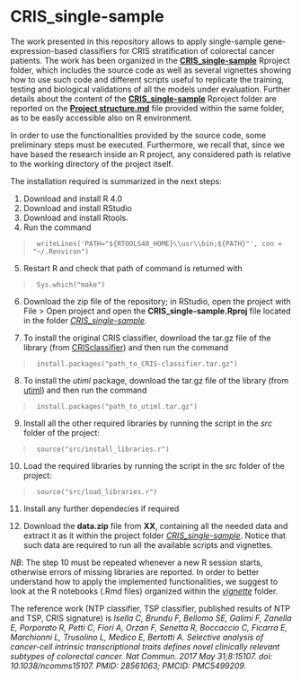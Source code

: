# CRIS_single-sample

The work presented in this repository allows to apply single-sample gene-expression-based classifiers for CRIS stratification of colorectal cancer patients. The work has been organized in the [**CRIS_single-sample**](https://github.com/DEIB-GECO/CRIS_single-sample/tree/main/CRIS_single-sample) Rproject folder, which includes the source code as well as several vignettes showing how to use such code and different scripts useful to replicate the training, testing and biological validations of all the models under evaluation. Further details about the content of the [**CRIS_single-sample**](https://github.com/DEIB-GECO/CRIS_single-sample/tree/main/CRIS_single-sample) Rproject folder are reported on the [**Project structure.md**](https://github.com/DEIB-GECO/CRIS_single-sample/tree/main/CRIS_single-sample/Project_structure.md) file provided within the same folder, as to be easily accessible also on R environment.

In order to use the functionalities provided by the source code, some preliminary steps must be executed. Furthermore, we recall that, since we have based the research inside an R project, any considered path is relative to the working directory of the project itself. 

The installation required is summarized in the next steps:

1. Download and install R 4.0
2. Download and install RStudio
3. Download and install Rtools.
4. Run the command
	        
  > <code>    writeLines('PATH="${RTOOLS40_HOME}\\usr\\bin;${PATH}"', con = "~/.Renviron") </code>

5. Restart R and check that path of command is returned with
  
  > <code>    Sys.which("make") </code>

6. Download the zip file of the repository; in RStudio, open the project with File > Open project and open the **CRIS_single-sample.Rproj** file located in the folder [*CRIS_single-sample*](https://github.com/DEIB-GECO/CRIS_single-sample/tree/main/CRIS_single-sample).

7. To install the original CRIS classifier, download the tar.gz file of the library (from [CRISclassifier](https://github.com/DEIB-GECO/CRIS_single-sample/blob/main/CRISclassifier_1.0.0.tar.gz)) and then run the command

  > <code>	install.packages("path_to_CRIS-classifier.tar.gz") </code>
  
8. To install the *utiml* package, download the tar.gz file of the library (from [utiml](https://cran.r-project.org/src/contrib/Archive/utiml/utiml_0.1.6.tar.gz)) and then run the command

  > <code>	install.packages("path_to_utiml.tar.gz") </code>

9. Install all the other required libraries by running the script in the *src* folder of the project:

  > <code>	source("src/install_libraries.r") </code>
  
10. Load the required libraries by running the script in the *src* folder of the project:

  > <code>    source("src/load_libraries.r") </code>

11. Install any further dependecies if required 

12. Download the **data.zip** file from **XX**, containing all the needed data and extract it as it within the project folder [*CRIS_single-sample*](https://github.com/DEIB-GECO/CRIS_single-sample/tree/main/CRIS_single-sample). Notice that such data are required to run all the available scripts and vignettes. 

*NB*: The step 10 must be repeated whenever a new R session starts, otherwise errors of missing libraries are reported. In order to better understand how to apply the implemented functionalities, we suggest to look at the R notebooks (.Rmd files) organized within the [*vignette*](https://github.com/DEIB-GECO/CRIS_single-sample/tree/main/CRIS_single-sample/vignette) folder.

The reference work (NTP classifier, TSP classifier, published results of NTP and TSP, CRIS signature) is *Isella C, Brundu F, Bellomo SE, Galimi F, Zanella E, Porporato R, Petti C, Fiori A, Orzan F, Senetta R, Boccaccio C, Ficarra E, Marchionni L, Trusolino L, Medico E, Bertotti A. Selective analysis of cancer-cell intrinsic transcriptional traits defines novel clinically relevant subtypes of colorectal cancer. Nat Commun. 2017 May 31;8:15107. doi: 10.1038/ncomms15107. PMID: 28561063; PMCID: PMC5499209.*
